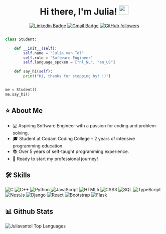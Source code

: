 <h1 align="center">
  Hi there, I'm Julia! <img src="https://media.giphy.com/media/hvRJCLFzcasrR4ia7z/giphy.gif" width="30px">
</h1>
<div align="center">
  
  [![Linkedin Badge](https://img.shields.io/badge/-LinkedIn-blue?style=flat-square&logo=Linkedin&logoColor=white&link=https://www.linkedin.com/in/juliavantol/)](https://www.linkedin.com/in/juliavantol/)
  [![Gmail Badge](https://img.shields.io/badge/-Gmail-c14438?style=flat-square&logo=Gmail&logoColor=white&link=mailto:julia.aleidavantol@gmail.com)](mailto:julia.aleidavantol@gmail.com)
  [![GitHub followers](https://img.shields.io/github/followers/juliavantol?label=Follow&style=social)](https://github.com/juliavantol/?tab=follow)
</div>

```python

class Student:

    def __init__(self):
        self.name = "Julia van Tol"
        self.role = "Software Engineer"
        self.language_spoken = ["nl_NL", "en_US"]

    def say_hi(self):
        print("Hi, thanks for stopping by! :)")


me = Student()
me.say_hi()
```

## ⭐ About Me
- 💻 Aspiring Software Engineer with a passion for coding and problem-solving.
- 🎓 Student at Codam Coding College – 2 years of intensive programming education.
- 📚 Over 5 years of self-taught programming experience.
- 🚀 Ready to start my professional journey!

## 🛠️ Skills
<p>
  <img alt="C" src="https://img.shields.io/badge/-C-00599C?style=flat-square&logo=c&logoColor=white" />
  <img alt="C++" src="https://img.shields.io/badge/-C++-00599C?style=flat-square&logo=c%2B%2B&logoColor=white" />
  <img alt="Python" src="https://img.shields.io/badge/-Python-3670A0?style=flat-square&logo=python&logoColor=ffdd54" />
  <img alt="JavaScript" src="https://img.shields.io/badge/-JavaScript-F7DF1E?style=flat-square&logo=javascript&logoColor=black" />
  <img alt="HTML5" src="https://img.shields.io/badge/-HTML5-E34F26?style=flat-square&logo=html5&logoColor=white" />
  <img alt="CSS3" src="https://img.shields.io/badge/-CSS3-1572B6?style=flat-square&logo=css3&logoColor=white" />
  <img alt="SQL" src="https://img.shields.io/badge/-SQL-2576A2?style=flat-square&logo=postgresql&logoColor=white" />
  <img alt="TypeScript" src="https://img.shields.io/badge/-TypeScript-007ACC?style=flat-square&logo=typescript&logoColor=white" />
  <img alt="NestJs" src="https://img.shields.io/badge/-NestJs-EA2845?style=flat-square&logo=nestjs&logoColor=white" />
  <img alt="Django" src="https://img.shields.io/badge/-Django-092E20?style=flat-square&logo=django&logoColor=white" />
  <img alt="React" src="https://img.shields.io/badge/-React-45b8d8?style=flat-square&logo=react&logoColor=white" />
  <img alt="Bootstrap" src="https://img.shields.io/badge/-Bootstrap-563D7C?style=flat-square&logo=bootstrap&logoColor=white" />
  <img alt="Flask" src="https://img.shields.io/badge/-Flask-000000?style=flat-square&logo=flask&logoColor=white" />
</p>
  
## 📊 Github Stats
<img src="https://github-readme-stats.vercel.app/api/top-langs/?username=juliavantol&layout=compact&theme=light&bg_color=FFFFFF" alt="Juliavantol Top Languages"/>
